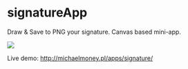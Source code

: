 # signatureApp
Draw &amp; Save to PNG your signature. Canvas based mini-app.

<a href="http://michaelmoney.pl/apps/signature/" target="_blank"><img src="http://michaelmoney.pl/apps/signature/img/SignatureApp.png" /></a>

Live demo: http://michaelmoney.pl/apps/signature/
